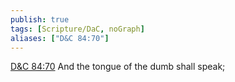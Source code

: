 ```yaml
---
publish: true
tags: [Scripture/DaC, noGraph]
aliases: ["D&C 84:70"]
---
```

[D&C 84:70](https://churchofjesuschrist.org/study/scriptures/dc-testament/dc/84?lang=eng&id=p70#p70) And the tongue of the dumb shall speak;
